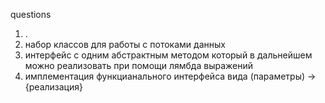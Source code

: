 

questions
1. .
2. набор классов для работы с потоками данных
3. интерфейс с одним абстрактным методом который в дальнейшем можно реализовать при помощи лямбда выражений
4. имплементация функцианального интерфейса вида (параметры) -> {реализация}